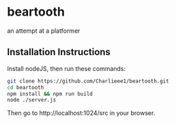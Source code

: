 # beartooth
an attempt at a platformer

## Installation Instructions
Install nodeJS, then run these commands:
```bash
git clone https://github.com/Charlieee1/beartooth.git
cd beartooth
npm install && npm run build
node ./server.js
```
Then go to http://localhost:1024/src in your browser.

